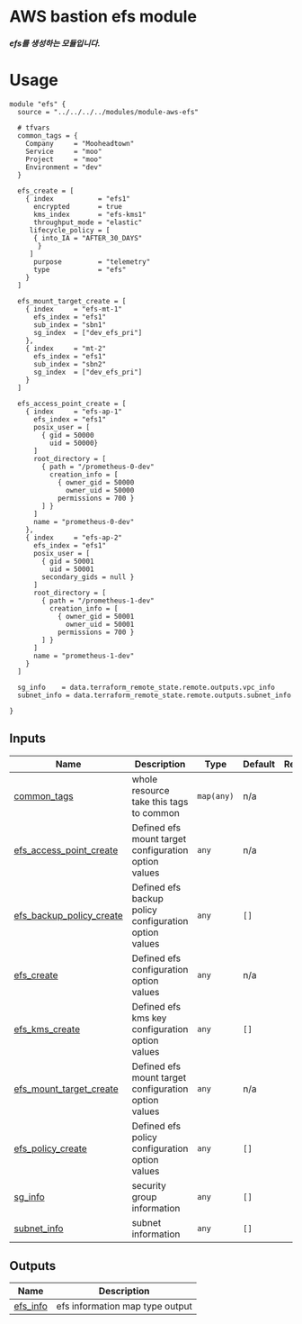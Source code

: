 <!-- BEGIN_TF_DOCS -->

# AWS bastion efs module
##### efs를 생성하는 모듈입니다.

# Usage
```
module "efs" {
  source = "../../../../modules/module-aws-efs"

  # tfvars
  common_tags = {
    Company     = "Mooheadtown"
    Service     = "moo"
    Project     = "moo"
    Environment = "dev"
  }

  efs_create = [
    { index           = "efs1"
      encrypted       = true
      kms_index       = "efs-kms1"
      throughput_mode = "elastic"
     lifecycle_policy = [
      { into_IA = "AFTER_30_DAYS"
       }
     ]
      purpose         = "telemetry"
      type            = "efs"
    }
  ]

  efs_mount_target_create = [
    { index     = "efs-mt-1"
      efs_index = "efs1"
      sub_index = "sbn1"
      sg_index  = ["dev_efs_pri"]
    },
    { index     = "mt-2"
      efs_index = "efs1"
      sub_index = "sbn2"
      sg_index  = ["dev_efs_pri"]
    }
  ]

  efs_access_point_create = [
    { index     = "efs-ap-1"
      efs_index = "efs1"
      posix_user = [
        { gid = 50000
          uid = 50000}
      ]
      root_directory = [
        { path = "/prometheus-0-dev"
          creation_info = [
            { owner_gid = 50000
              owner_uid = 50000
            permissions = 700 }
        ] }
      ]
      name = "prometheus-0-dev"
    },
    { index     = "efs-ap-2"
      efs_index = "efs1"
      posix_user = [
        { gid = 50001
          uid = 50001
        secondary_gids = null }
      ]
      root_directory = [
        { path = "/prometheus-1-dev"
          creation_info = [
            { owner_gid = 50001
              owner_uid = 50001
            permissions = 700 }
        ] }
      ]
      name = "prometheus-1-dev"
    }
  ]

  sg_info    = data.terraform_remote_state.remote.outputs.vpc_info
  subnet_info = data.terraform_remote_state.remote.outputs.subnet_info

}

```

## Inputs

| Name | Description | Type | Default | Required |
|------|-------------|------|---------|:--------:|
| <a name="input_common_tags"></a> [common\_tags](#input\_common\_tags) | whole resource take this tags to common | `map(any)` | n/a | yes |
| <a name="input_efs_access_point_create"></a> [efs\_access\_point\_create](#input\_efs\_access\_point\_create) | Defined efs mount target configuration option values | `any` | n/a | yes |
| <a name="input_efs_backup_policy_create"></a> [efs\_backup\_policy\_create](#input\_efs\_backup\_policy\_create) | Defined efs backup policy configuration option values | `any` | `[]` | no |
| <a name="input_efs_create"></a> [efs\_create](#input\_efs\_create) | Defined efs configuration option values | `any` | n/a | yes |
| <a name="input_efs_kms_create"></a> [efs\_kms\_create](#input\_efs\_kms\_create) | Defined efs kms key configuration option values | `any` | `[]` | no |
| <a name="input_efs_mount_target_create"></a> [efs\_mount\_target\_create](#input\_efs\_mount\_target\_create) | Defined efs mount target configuration option values | `any` | n/a | yes |
| <a name="input_efs_policy_create"></a> [efs\_policy\_create](#input\_efs\_policy\_create) | Defined efs policy configuration option values | `any` | `[]` | no |
| <a name="input_sg_info"></a> [sg\_info](#input\_sg\_info) | security group information | `any` | `[]` | no |
| <a name="input_subnet_info"></a> [subnet\_info](#input\_subnet\_info) | subnet information | `any` | `[]` | no |

## Outputs

| Name | Description |
|------|-------------|
| <a name="output_efs_info"></a> [efs\_info](#output\_efs\_info) | efs  information map type output |
<!-- END_TF_DOCS -->